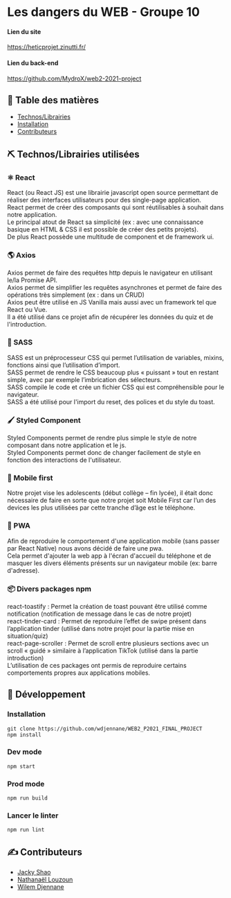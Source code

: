 # Les dangers du WEB - Groupe 10

#### Lien du site
https://heticprojet.zinutti.fr/
#### Lien du back-end
https://github.com/MydroX/web2-2021-project

## 📝 Table des matières
- [Technos/Librairies](#tech)
- [Installation](#setup)
- [Contributeurs](#authors)

## ⛏️ Technos/Librairies utilisées <a name = "tech"></a>

### ⚛️ React

React (ou React JS) est une librairie javascript open source permettant de réaliser des interfaces utilisateurs pour des single-page application.<br> React permet de créer des composants qui sont réutilisables à souhait dans notre application.<br> Le principal atout de React sa simplicité (ex : avec une connaissance basique en HTML & CSS il est possible de créer des petits projets).<br>
De plus React possède une multitude de component et de framework ui.

### 🌎 Axios

Axios permet de faire des requêtes http depuis le navigateur en utilisant le/la Promise API.<br>
Axios permet de simplifier les requêtes asynchrones et permet de faire des opérations très simplement (ex : dans un CRUD)<br>
Axios peut être utilisé en JS Vanilla mais aussi avec un framework tel que React ou Vue.<br>
Il a été utilisé dans ce projet afin de récupérer les données du quiz et de l'introduction.

### 🎨 SASS

SASS est un préprocesseur CSS qui permet l’utilisation de variables, mixins, fonctions ainsi que l’utilisation d’import.<br>
SASS permet de rendre le CSS beaucoup plus « puissant » tout en restant simple, avec par exemple l’imbrication des sélecteurs.<br>
SASS compile le code et crée un fichier CSS qui est compréhensible pour le navigateur.<br>
SASS a été utilisé pour l'import du reset, des polices et du style du toast.

### 🖌️ Styled Component

Styled Components permet de rendre plus simple le style de notre composant dans notre application et le js.<br>
Styled Components permet donc de changer facilement de style en fonction des interactions de l'utilisateur.

### 📱 Mobile first

Notre projet vise les adolescents (début collège – fin lycée), il était donc nécessaire de faire en sorte que notre projet soit Mobile First car l’un des devices les plus utilisées par cette tranche d’âge est le téléphone. 

### 🚀 PWA

Afin de reproduire le comportement d'une application mobile (sans passer par React Native) nous avons décidé de faire une pwa.<br>
Cela permet d'ajouter la web app à l'écran d'accueil du téléphone et de masquer les divers éléments présents sur un navigateur mobile (ex: barre d'adresse).

### 📦 Divers packages npm

react-toastify : Permet la création de toast pouvant être utilisé comme notification (notification de message dans le cas de notre projet)<br>
react-tinder-card : Permet de reproduire l’effet de swipe présent dans l’application tinder (utilisé dans notre projet pour la partie mise en situation/quiz)<br>
react-page-scroller : Permet de scroll entre plusieurs sections avec un scroll « guidé » similaire à l’application TikTok (utilisé dans la partie introduction)<br>
L’utilisation de ces packages ont permis de reproduire certains comportements propres aux applications mobiles.


## 🏁 Développement <a name = "setup"></a>

### Installation

```
git clone https://github.com/wdjennane/WEB2_P2021_FINAL_PROJECT
npm install
```

### Dev mode

```
npm start
```

### Prod mode

```
npm run build
```

### Lancer le linter

```
npm run lint
```

## ✍️ Contributeurs <a name = "authors"></a>

- [Jacky Shao](https://github.com/jshaows)
- [Nathanaël Louzoun](https://github.com/NatsuDzn)
- [Wilem Djennane](https://github.com/wdjennane)